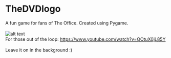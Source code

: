 # TheDVDlogo
A fun game for fans of The Office.
Created using Pygame.
\
\
![alt text](https://i.redd.it/qf0ltdqljlz21.png)
\
For those out of the loop: https://www.youtube.com/watch?v=QOtuX0jL85Y
\
\
Leave it on in the background :)
